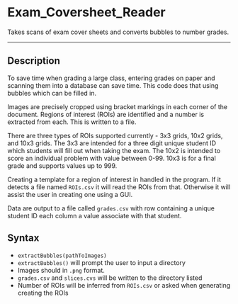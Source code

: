 # Exam_Coversheet_Reader
Takes scans of exam cover sheets and converts bubbles to number grades.

-----------
## Description
To save time when grading a large class, entering grades on paper and scanning them into a database can save time. This code does that using bubbles which can be filled in.

Images are precisely cropped using bracket markings in each corner of the document. Regions of interest (ROIs) are identified and a number is extracted from each. This is written to a file.

There are three types of ROIs supported currently - 3x3 grids, 10x2 grids, and 10x3 grids. The 3x3 are intended for a three digit unique student ID which students will fill out when taking the exam. The 10x2 is intended to score an individual problem with value between 0-99. 10x3 is for a final grade and supports values up to 999.

Creating a template for a region of interest in handled in the program. If it detects a file named ```ROIs.csv``` it will read the ROIs from that. Otherwise it will assist the user in creating one using a GUI.

Data are output to a file called ```grades.csv``` with row containing a unique student ID each column a value associate with that student.

## Syntax
- ```extractBubbles(pathToImages)```
- ```extractBubbles()```  will prompt the user to input a directory
- Images should in ```.png``` format.
- ```grades.csv``` and ```slices.cvs``` will be written to the directory listed
- Number of ROIs will be inferred from ```ROIs.csv``` or asked when generating creating the ROIs
